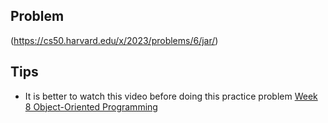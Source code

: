 ## Problem
(https://cs50.harvard.edu/x/2023/problems/6/jar/)

## Tips
* It is better to watch this video before doing this practice problem [Week 8 Object-Oriented Programming](https://cs50.harvard.edu/python/2022/weeks/8/)
